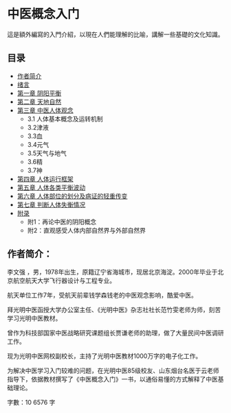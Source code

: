 # 中医概念入门

這是額外編寫的入門介紹，以現在人們能理解的比喻，講解一些基礎的文化知識。



## 目录

* [作者简介]($rmreadme.md)
* [绪言]($rm00.md)
* [第一章 阴阳平衡]($rm01.md)
* [第二章 天地自然]($rm02.md)
* [第三章 中医人体观念]($rm03.md)
  * 3.1 人体基本概念及运转机制
  * 3.2津液
  * 3.3血
  * 3.4元气
  * 3.5天气与地气
  * 3.6精
  * 3.7神
* [第四章 人体运行框架]($rm04.md)
* [第五章 人体各类平衡波动]($rm05.md)
* [第六章 人体部位的划分及病证的轻重传变]($rm06.md)
* [第七章 判断人体失衡情况]($rm07.md)
* [附录]($rm08.md)
  * 附1：再论中医的阴阳概念
  * 附2：直观感受人体内部自然界与外部自然界







## 作者简介：

李文强 ，男，1978年出生，原籍辽宁省海城市，现居北京海淀。2000年毕业于北京航空航天大学飞行器设计与工程专业。

航天单位工作7年，受航天前辈钱学森钱老的中医观念影响，酷爱中医。

拜光明中医函授大学办公室主任、《光明中医》杂志社社长范竹雯老师为师，刻苦学习光明中医教材。

曾作为科技部国家中医战略研究课题组长贾谦老师的助理，做了大量民间中医调研工作。

现为光明中医网校副校长，主持了光明中医教材1000万字的电子化工作。

为解决中医学习入门较难的问题，在光明中医85级校友、山东烟台名医于云老师指导下，依据教材撰写了《中医概念入门》一书，以通俗易懂的方式解释了中医基础理论。 



字數：10 6576 字

